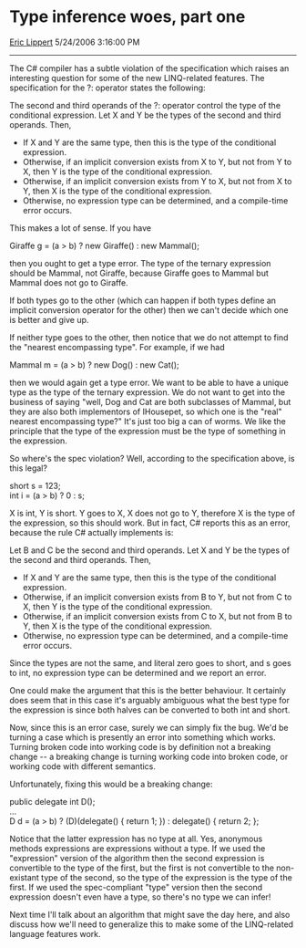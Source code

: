 # Type inference woes, part one

[Eric Lippert](https://social.msdn.microsoft.com/profile/Eric%20Lippert) 5/24/2006 3:16:00 PM

-----

The C\# compiler has a subtle violation of the specification which raises an interesting question for some of the new LINQ-related features. The specification for the ?: operator states the following:

The second and third operands of the ?: operator control the type of the conditional expression. Let X and Y be the types of the second and third operands. Then,

  - If X and Y are the same type, then this is the type of the conditional expression.
  - Otherwise, if an implicit conversion exists from X to Y, but not from Y to X, then Y is the type of the conditional expression.
  - Otherwise, if an implicit conversion exists from Y to X, but not from X to Y, then X is the type of the conditional expression.
  - Otherwise, no expression type can be determined, and a compile-time error occurs.

This makes a lot of sense. If you have

Giraffe g = (a \> b) ? new Giraffe() : new Mammal();

then you ought to get a type error. The type of the ternary expression should be Mammal, not Giraffe, because Giraffe goes to Mammal but Mammal does not go to Giraffe.

If both types go to the other (which can happen if both types define an implicit conversion operator for the other) then we can't decide which one is better and give up.

If neither type goes to the other, then notice that we do not attempt to find the "nearest encompassing type". For example, if we had

Mammal m = (a \> b) ? new Dog() : new Cat();

then we would again get a type error. We want to be able to have a unique type as the type of the ternary expression. We do not want to get into the business of saying "well, Dog and Cat are both subclasses of Mammal, but they are also both implementors of IHousepet, so which one is the "real" nearest encompassing type?" It's just too big a can of worms. We like the principle that the type of the expression must be the type of something in the expression.

So where's the spec violation? Well, according to the specification above, is this legal?

short s = 123;  
int i = (a \> b) ? 0 : s;

X is int, Y is short. Y goes to X, X does not go to Y, therefore X is the type of the expression, so this should work. But in fact, C\# reports this as an error, because the rule C\# actually implements is:

Let B and C be the second and third operands. Let X and Y be the types of the second and third operands. Then,

  - If X and Y are the same type, then this is the type of the conditional expression.
  - Otherwise, if an implicit conversion exists from B to Y, but not from C to X, then Y is the type of the conditional expression.
  - Otherwise, if an implicit conversion exists from C to X, but not from B to Y, then X is the type of the conditional expression.
  - Otherwise, no expression type can be determined, and a compile-time error occurs.

Since the types are not the same, and literal zero goes to short, and s goes to int, no expression type can be determined and we report an error.

One could make the argument that this is the better behaviour. It certainly does seem that in this case it's arguably ambiguous what the best type for the expression is since both halves can be converted to both int and short.

Now, since this is an error case, surely we can simply fix the bug. We'd be turning a case which is presently an error into something which works. Turning broken code into working code is by definition not a breaking change -- a breaking change is turning working code into broken code, or working code with different semantics.

Unfortunately, fixing this would be a breaking change:

public delegate int D();  
...  
D d = (a \> b) ? (D)(delegate() { return 1; }) : delegate() { return 2; };

Notice that the latter expression has no type at all. Yes, anonymous methods expressions are expressions without a type. If we used the "expression" version of the algorithm then the second expression is convertible to the type of the first, but the first is not convertible to the non-existant type of the second, so the type of the expression is the type of the first. If we used the spec-compliant "type" version then the second expression doesn't even have a type, so there's no type we can infer\!

Next time I'll talk about an algorithm that might save the day here, and also discuss how we'll need to generalize this to make some of the LINQ-related language features work.

